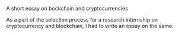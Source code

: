 A short essay on bockchain and cryptocurrencies

As a part of the selection process for a research internship on cryptocurrency and blockchain, I had to write an essay on the same.

